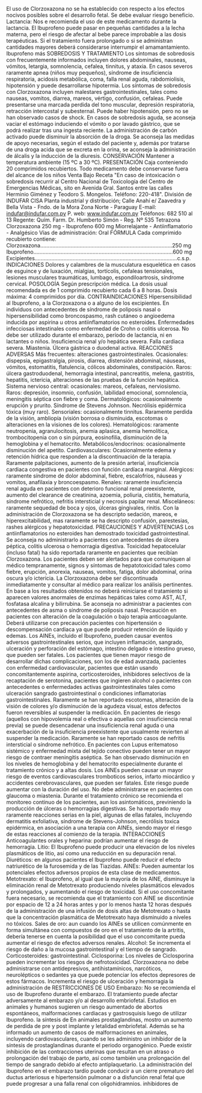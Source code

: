 El  uso  de  Clorzoxazona  no  se  ha  establecido  con  respecto  a  los  efectos 
nocivos posibles sobre el desarrollo fetal. Se debe evaluar riesgo beneficio.
Lactancia:  Nos  e  recomienda  el  uso  de  este  medicamento  durante  la 
lactancia.  El  Ibuprofeno  puede  pasar  en  pequeñas  cantidades  a  la 
lecha  materna,  pero  el  riesgo  de  afectar  al  bebe  parece  improbable  a  las 
dosis  terapéuticas.  Si  el  tratamiento  fuera  prolongado  o  si  se  administran 
cantidades mayores deberá considerarse interrumpir el amamantamiento.
Ibuprofeno  más 
SOBREDOSIS Y TRATAMIENTO
Los  síntomas  de  sobredosis  con 
frecuentemente 
informados  incluyen  dolores  abdominales,  nauseas,  vómitos,  letargia, 
somnolencia, cefalea, tinnitus, y ataxia. En casos severos raramente apnea 
(niños  muy  pequeños),  síndrome  de  insuficiencia  respiratoria,  acidosis 
metabólica,  coma,  falla  renal  aguda,  rabdomiolisis,  hipotensión  y  puede 
desarrollarse hipotermia. 
Los  síntomas  de  sobredosis  con  Clorzoxazona  incluyen  malestares 
gastrointestinales,  tales  como  nauseas,  vomitos,  diarrea,  mareos,  vértigo, 
confusión,  cefaleas.  Puede  presentarse  una  marcada  perdida  del  tono 
muscular, depresión respiratoria, retracción intercostal y subesternal. Puede 
haber hipotensión, pero no se han observado casos de shock. 
En casos de sobredosis aguda, se aconseja vaciar el estómago induciendo 
el  vómito  o  por  lavado  gástrico,  que  se  podrá  realizar  tras  una  ingesta 
reciente. La administración de carbón activado puede disminuir la absorción 
de la droga. Se aconseja las medidas de apoyo necesarias, según el estado 
del paciente y, además por tratarse de una droga acida que se excreta en la 
orina, se aconseja la administración de álcalis y la inducción de la diuresis.
CONSERVACIÓN 
Mantener a temperatura ambiente (15 ºC a 30 ºC).
PRESENTACIÓN
Caja conteniendo 20 comprimidos recubiertos.
Todo  medicamento  debe  conservarse 
fuera  del  alcance  de  los  niños
Venta  Bajo  Receta
"En caso de intoxicación o sobredosis recurrir al Centro Nacional de 
Toxicología del Centro de Emergencias Médicas, sito en Avenida Gral. 
Santos  entre  las  calles  Herminio  Giménez  y  Teodoro  S.  Mongelos. 
Teléfono:  220-418".
División de INDUFAR CISA
Planta industrial y distribución;
Calle Anahí e/ Zaavedra y 
Bella Vista - Fndo. de la Mora
Zona Norte - Paraguay
E-mail: indufar@indufar.com.py
P. web: www.indufar.com.py
Teléfonos: 682 510 al 13
Regente: Quím. Farm.
Dr. Humberto Simón - Reg. Nº 535
Tetrazona
Clorzoxazona 250 mg - Ibuprofeno 600 mg
Miorrelajante - Antiinflamatorio - Analgésico
Vías de administración: Oral
FÓRMULA
Cada comprimido recubierto contiene: 
Clorzoxazona.......................................................................................250 mg
Ibuprofeno............................................................................................600 mg
Excipientes..............................................................................................c.s.p.
INDICACIONES
Dolores y calambres de la musculatura esquelética en casos de esguince y 
de  luxación,  mialgias,  tortícolis,  cefaleas  tensionales,  lesiones  musculares 
traumáticas, lumbago, espondiloartrosis, síndrome cervical.
POSOLOGÍA
Según prescripción médica.
La  dosis  usual  recomendada  es  de  1  comprimido  recubierto  cada  6  a  8 
horas.
Dosis máxima: 4 comprimidos por día.
CONTRAINDICACIONES 
Hipersensibilidad  al  Ibuprofeno,  a  la  Clorzoxazona  o  a  alguno  de  los 
excipientes.  En  individuos  con  antecedentes  de  síndrome  de  poliposis 
nasal o hipersensibilidad como broncospasmo, rash cutáneo o angioedema 
inducida por aspirina u otros antiinflamatorios no esteroides. Enfermedades 
infecciosas  intestinales  como  enfermedad  de  Crohn  o  colitis  ulcerosa.  No 
debe ser utilizado durante el embarazo, período de lactancia, ni en lactantes 
o  niños.  Insuficiencia  renal  y/o  hepática  severa.  Falla  cardiaca  severa. 
Miastenia. Úlcera gástrica o duodenal activa.
REACCIONES ADVERSAS
Más frecuentes: alteraciones gastrointestinales.
Ocasionales: dispepsia, epigastralgia, pirosis, diarrea, distensión abdominal, 
náuseas, vómitos, estomatitis, flatulencia, cólicos abdominales, constipación.
Raros:  úlcera  gastroduodenal,  hemorragia  intestinal,  pancreatitis,  melena, 
gastritis,  hepatitis,  ictericia,  alteraciones  de  las  pruebas  de  la  función 
hepática.
Sistema  nervioso  central:  ocasionales:  mareos,  cefaleas,  nerviosismo. 
Raros:  depresión,  insomnio,  confusión,  labilidad  emocional,  somnolencia, 
meningitis séptica con fiebre y coma.
Dermatológicos:  ocasionalmente  erupción  y  prurito.  Síndrome  de  Stevens 
Johnson. Necrólisis epidérmica tóxica (muy raro).
Sensoriales:  ocasionalmente  tinnitus.  Raramente  perdida  de  la  visión, 
ambliopía  (visión  borrosa  o  disminuida,  escotomas  o  alteraciones  en  la 
visiones de los colores).
Hematológicos:  raramente  neutropenia,  agranulocitosis,  anemia  aplasica, 
anemia  hemolítica, 
trombocitopenia  con  o  sin  púrpura,  eosinofilia, 
disminución de la hemoglobina y el hematocrito.
Metabólicos/endocrinos: ocasionalmente disminución del apetito.
Cardiovasculares: Ocasionalmente edema y retención hídrica que responden 
a la discontinuación de la terapia. Raramente palpitaciones, aumento de la 
presión arterial, insuficiencia cardiaca congestiva en pacientes con función 
cardíaca marginal.
Alérgicos:  raramente  síndrome  de  dolor  abdominal,  fiebre,  escalofríos, 
náuseas y vomitos, anafilaxia y broncoespasmo.
Renales:  raramente  insuficiencia  renal  aguda  en  pacientes  con  deterioro 
funcional renal preexistente, aumento del clearance de creatinina, azoemia, 
poliuria, cistitis, hematuria, síndrome nefrótico, nefritis intersticial y necrosis 
papilar renal.
Misceláneos: raramente sequedad de boca y ojos, úlceras gingivales, rinitis.
Con la administración de Clorzoxazona se ha descripto sedación, mareos, 
e hiperexcitabilidad, mas raramente se ha descripto confusión, parestesias, 
rashes alérgicos y hepatotoxicidad.
PRECAUCIONES Y ADVERTENCIAS
Los  antiinflamatorios  no  esteroides  han  demostrado 
toxicidad 
gastrointestinal. Se aconseja no administrarlo a pacientes con antecedentes 
de úlcera péptica, colitis ulcerosa o hemorragia digestiva.
Toxicidad  hepatocelular  (incluso  fatal)  ha  sido  reportada  raramente  en 
pacientes  que  recibían  Clorzoxazona.  Los  pacientes  deben  ser  alertados 
para  que  comuniquen  al  médico  tempranamente,  signos  y  síntomas  de 
hepatotoxicidad  tales  como  fiebre,  erupción,  anorexia,  nauseas,  vomitos, 
fatiga,  dolor  abdominal,  orina  oscura  y/o  ictericia.  La  Clorzoxazona  debe 
ser  discontinuada  inmediatamente  y  consultar  al  médico  para  realizar  los 
análisis pertinentes. En base a los resultados obtenidos no deberá reiniciarse 
el  tratamiento  si  aparecen  valores  anormales  de  enzimas  hepáticas  tales 
como AST, ALT, fosfatasa alcalina y bilirrubina.
Se  aconseja  no  administrar  a  pacientes  con  antecedentes  de  asma  o 
síndrome de poliposis nasal. 
Precaución  en  pacientes  con  alteración  de  la  coagulación  o  bajo  terapia 
anticoagulante.
Deberá  utilizarse  con  precaución  pacientes  con  hipertensión  o 
descompensación  cardiaca  ya  que  puede  producir  retención  de  líquido  y 
edemas.
Los  AINEs,  incluido  el  Ibuprofeno,  pueden  causar  eventos  adversos 
gastrointestinales  serios,  que  incluyen  inflamación,  sangrado,  ulceración  y 
perforación del estómago, intestino delgado e intestino grueso, que pueden 
ser  fatales.  Los  pacientes  que  tienen  mayor  riesgo  de  desarrollar  dichas 
complicaciones,  son  los  de  edad  avanzada,  pacientes  con  enfermedad 
cardiovascular,  pacientes  que  están  usando 
concomitantemente 
aspirina,  corticosteroides,  inhibidores  selectivos  de  la  recaptación  de 
serotonina,  pacientes  que  ingieren  alcohol  o  pacientes  con  antecedentes 
o enfermedades activas gastrointestinales tales como ulceración sangrado 
gastrointestinal o condiciones inflamatorias gastrointestinales.
Raramente se han reportado escotomas, alteración de la visión de colores 
y/o  disminución  de  la  agudeza  visual,  estos  defectos  fueron  reversibles  al 
suspender la medicación.
En pacientes de riesgo (aquellos con hipovolemia real o efectiva o aquellas 
con insuficiencia renal previa) se puede desencadenar una insuficiencia renal 
aguda o una exacerbación de la insuficiencia preexistente que usualmente 
revierten al suspender la medicación. Raramente se han reportado casos de 
nefritis intersticial o síndrome nefrótico.
En pacientes con Lupus eritematoso sistémico y enfermedad mixta del tejido 
conectivo pueden tener un mayor riesgo de contraer meningitis aséptica.
Se  han  observado  disminución  en  los  niveles  de  hemoglobina  y  del 
hematocrito especialmente durante el tratamiento crónico y a altas dosis.
Los  AINEs  pueden  causar  un  mayor  riesgo  de  eventos  cardiovasculares 
tromboticos serios, infarto miocárdico y accidentes cerebrovasculares, que 
pueden ser fatales. Este riesgo puede aumentar con la duración del uso.
No debe administrarse en pacientes con glaucoma o miastenia.
Durante el tratamiento crónico se recomienda el monitoreo continuo de los 
pacientes,  aun  los  asintomáticos,  previniendo  la  producción  de  úlceras  o 
hemorragias digestivas.
Se ha reportado muy raramente reacciones serias en la piel, algunas de ellas 
fatales,  incluyendo  dermatitis  exfoliativa,  síndrome  de  Stevens-Johnson, 
necrólisis toxica epidérmica, en asociación a una terapia con AINEs, siendo 
mayor el riesgo de estas reacciones al comienzo de la terapia. 
INTERACCIONES
Anticoagulantes  orales  y  heparina:  podrían  aumentar  el  riesgo  de 
hemorragia.
Litio: El Ibuprofeno puede producir una elevación de los niveles plasmáticos 
de litio, así como una reducción en su depuración renal.
Diuréticos:  en  algunos  pacientes  el  Ibuprofeno  puede  reducir  el  efecto 
natriurético de la furosemida y de las Tiazidas.
AINEs: Pueden aumentar los potenciales efectos adversos propios de esta 
clase de medicamentos.
Metotrexato: el Ibuprofeno, al igual que la mayoría de los AINE, disminuye la 
eliminación renal de Metotrexato produciendo niveles plasmáticos elevados 
y prolongados, y aumentando el riesgo de toxicidad. Si el uso concomitante 
fuera necesario, se recomienda que el tratamiento con AINE se discontinúe 
por espacio de 12 a 24 horas antes y por lo menos hasta 12 horas después 
de la administración de una infusión de dosis altas de Metotrexato o hasta 
que la concentración plasmática de Metotrexato haya disminuido a niveles 
no tóxicos. 
Sales  de  oro:  aun  cuando  los  AINEs  se  utilicen  comúnmente  en  forma 
simultánea con compuestos de oro en el tratamiento de la artritis, debería 
tenerse en cuenta la posibilidad que el uso concomitante pueda aumentar el 
riesgo de efectos adversos renales. 
Alcohol: Se incrementa el riesgo de daño a la mucosa gastrointestinal y el 
tiempo de sangrado.
Corticosteroides: 
gastrointestinal.
Ciclosporina:  Los  niveles  de  Ciclosporina  pueden  incrementar  los  riesgos 
de nefrotoxicidad.
Clorzoxazona no debe administrarse con antidepresivos, antihistamínicos, 
narcóticos,  neurolépticos  o  sedantes  ya  que  puede  potenciar  los  efectos 
depresores de estos fármacos.
Incrementa  el  riesgo  de  ulceración  y  hemorragia 
la  administración  de 
RESTRICCIONES DE USO
Embarazo: No se recomienda el uso de Ibuprofeno durante el embarazo. 
El  tratamiento  puede  afectar  adversamente  al  embarazo  y/o  al  desarrollo 
embriofetal. Estudios en animales y humanos sugieren un riesgo aumentado 
de  abortos  espontáneos,  malformaciones  cardiacas  y  gastrosquisis  luego 
de utilizar Ibuprofeno.
la  síntesis  de 
En  animales 
prostaglandinas,  mostro  un  aumento  de  perdida  de  pre  y  post  implante  y 
letalidad  embriofetal.  Además  se  ha  informado  un  aumento  de  casos  de 
malformaciones  en  animales,  incluyendo  cardiovasculares,  cuando  se  les 
administro un inhibidor de la síntesis de prostaglandinas durante el periodo 
organogénico.  Puede  existir  inhibición  de  las  contracciones  uterinas  que 
resultan en un atraso o prolongación del trabajo de parto, así como también 
una prolongación del tiempo de sangrado debido al efecto antiplaquetario. 
La administración del Ibuprofeno en el embarazo tardío puede conducir a un 
cierre prematuro del ductus arteriosus e hipertensión pulmonar o a disfunción 
renal fetal que puede progresar a una falla renal con oligohidramnios.
inhibidores  de 